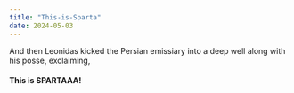 ```yaml
---
title: "This-is-Sparta"
date: 2024-05-03
---
```


And then Leonidas kicked the Persian emissiary into a deep well along with his posse, exclaiming,
#### This is SPARTAAA!

